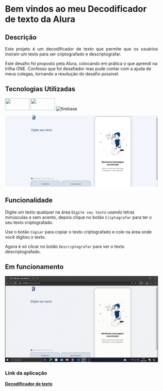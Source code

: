 <h1>Bem vindos ao meu Decodificador de texto da Alura</h1>

## Descrição

<p align="justify">
Este projeto é um decodificador de texto que permite que os usuários insiram um texto para ser criptografado e descriptografar.</p>

<p>Este desafio foi proposto pela Alura, colocando em prática o que aprendi na trilha ONE. Confesso que foi desafiador mas pude contar com a ajuda de meus colegas, tornando a resolução do desafio possivel.</p>

<div align="center"></div>

## Tecnologias Utilizadas

<img src="https://img.shields.io/badge/HTML5-E34F26?style=for-the-badge&logo=html5&logoColor=white" width="80" height="40"/> <img src="https://img.shields.io/badge/CSS3-1572B6?style=for-the-badge&logo=css3&logoColor=white"  width="80" height="40"> <img src="https://img.shields.io/badge/JavaScript-F7DF1E?style=for-the-badge&logo=javascript&logoColor=black" alt="firebase" width="80" height="40"/>

![Decodificador](assets/foto.png)

## Funcionalidade

Digite um texto qualquer na área `Digite seu texto` usando letras minúsculas e sem acento, depois clique no botão `Criptografar` para ter o seu texto criptografado.

Use o botão `Copiar` para copiar o texto criptografado e cole na área onde você digitou o texto.

Agora é só clicar no botão `Descriptografar` para ver o texto descriptografado.

## Em funcionamento

<div align="center">

![Funcionando no PC](assets/ProjetoEmExecução.gif)

  </div>

###

### Link da aplicação

<a href="https://decodificador-de-texto-ashy.vercel.app/" target="_blank"><strong>Decodificador de texto</strong></a>

